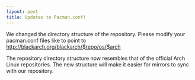 ```yaml
---
layout: post
title: Updates to Pacman.conf!
---
```


We changed the directory structure of the repository. Please modify your pacman.conf files like to point to http://blackarch.org/blackarch/$repo/os/$arch

The repository directory structure now resembles that of the official Arch Linux repositories. The new structure will make it easier for mirrors to sync with our repository.